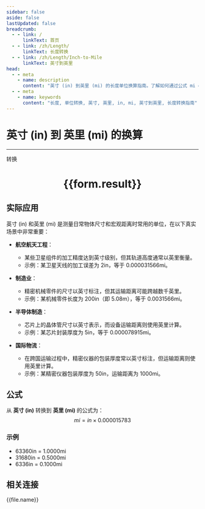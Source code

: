 ```yaml
---
sidebar: false
aside: false
lastUpdated: false
breadcrumb:
  - - link: /
      linkText: 首页
  - - link: /zh/Length/
      linkText: 长度转换
  - - link: /zh/Length/Inch-to-Mile
      linkText: 英寸到英里
head:
  - - meta
    - name: description
      content: "英寸 (in) 到英里 (mi) 的长度单位换算指南。了解如何通过公式 mi = in × 0.000015783 转换为英里。"
  - - meta
    - name: keywords
      content: "长度, 单位转换, 英寸, 英里, in, mi, 英寸到英里, 长度转换指南"
---
```

# 英寸 (in) 到 英里 (mi) 的换算
---
<script setup>
import { onMounted, reactive, inject, ref } from 'vue'
import { NButton, NForm, NFormItem, NInput, NInputNumber, NSelect, NCard, useMessage,NGrid ,NGi } from 'naive-ui'
import { defineClientComponent } from 'vitepress'
import { Length } from '../../files';

const convert = inject('convert')

const form = reactive({
  number: null,
  result: '',
})

const convertHandler = () => {
  if (form.number !== null && !isNaN(form.number)) {
    const convertedValue = parseFloat(form.number) * 0.000015783
    form.result = `${form.number}in = ${convertedValue.toFixed(8)}mi`
  } else {
    form.result = '请输入有效的数值。'
  }
}
</script>

<n-form size="large" :model="form">
  <n-form-item label="英寸 (in)">
    <n-input-number v-model:value="form.number" placeholder="输入英寸" style="width: 100%" />
  </n-form-item>
  <n-form-item>
    <n-button type="primary" @click="convertHandler" block>转换</n-button>
  </n-form-item>
</n-form>

<n-card  embedded :bordered="false" hoverable>
  <div  style="text-align:center">
    <h1>{{form.result}}</h1>
  </div>
</n-card>

## 实际应用

英寸 (in) 和英里 (mi) 是测量日常物体尺寸和宏观距离时常用的单位，在以下真实场景中非常重要：

- **航空航天工程**：
  - 某些卫星组件的加工精度达到英寸级别，但其轨道高度通常以英里衡量。
  - 示例：某卫星天线的加工误差为 2in，等于 0.000031566mi。

- **制造业**：
  - 精密机械零件的尺寸以英寸标注，但其运输距离可能跨越数千英里。
  - 示例：某机械零件长度为 200in（即 5.08m），等于 0.0031566mi。

- **半导体制造**：
  - 芯片上的晶体管尺寸以英寸表示，而设备运输距离则使用英里计算。
  - 示例：某芯片封装厚度为 5in，等于 0.000078915mi。

- **国际物流**：
  - 在跨国运输过程中，精密仪器的包装厚度常以英寸标注，但运输距离则使用英里计算。
  - 示例：某精密仪器包装厚度为 50in，运输距离为 1000mi。

## 公式

从 **英寸 (in)** 转换到 **英里 (mi)** 的公式为：
$$ mi = in \times 0.000015783 $$

### 示例
- 63360in = 1.0000mi
- 31680in = 0.5000mi
- 6336in = 0.1000mi

## 相关连接
<n-grid x-gap="12" :cols="4">
  <n-gi v-for="(file, index) in Length" :key="index">
    <n-button
      text
      tag="a"
      :href="file.path"
      type="primary"
    >
      {{file.name}}
    </n-button>
  </n-gi>
</n-grid>